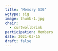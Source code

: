 ```yaml
---
title: 'Memory SIG'
wgtype: sig
image: thumb-1.jpg
chair:
  - curtwollbrink
participation: Members
date: 2021-03-15
draft: false
---
```

